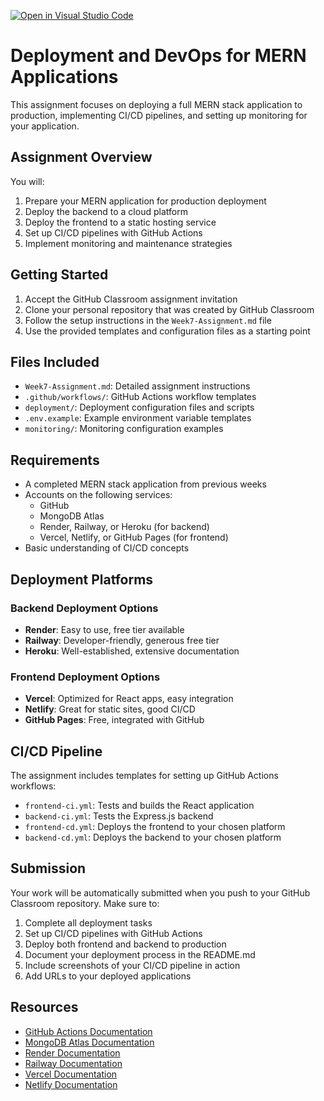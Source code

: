 [![Open in Visual Studio Code](https://classroom.github.com/assets/open-in-vscode-2e0aaae1b6195c2367325f4f02e2d04e9abb55f0b24a779b69b11b9e10269abc.svg)](https://classroom.github.com/online_ide?assignment_repo_id=19955774&assignment_repo_type=AssignmentRepo)
# Deployment and DevOps for MERN Applications

This assignment focuses on deploying a full MERN stack application to production, implementing CI/CD pipelines, and setting up monitoring for your application.

## Assignment Overview

You will:
1. Prepare your MERN application for production deployment
2. Deploy the backend to a cloud platform
3. Deploy the frontend to a static hosting service
4. Set up CI/CD pipelines with GitHub Actions
5. Implement monitoring and maintenance strategies

## Getting Started

1. Accept the GitHub Classroom assignment invitation
2. Clone your personal repository that was created by GitHub Classroom
3. Follow the setup instructions in the `Week7-Assignment.md` file
4. Use the provided templates and configuration files as a starting point

## Files Included

- `Week7-Assignment.md`: Detailed assignment instructions
- `.github/workflows/`: GitHub Actions workflow templates
- `deployment/`: Deployment configuration files and scripts
- `.env.example`: Example environment variable templates
- `monitoring/`: Monitoring configuration examples

## Requirements

- A completed MERN stack application from previous weeks
- Accounts on the following services:
  - GitHub
  - MongoDB Atlas
  - Render, Railway, or Heroku (for backend)
  - Vercel, Netlify, or GitHub Pages (for frontend)
- Basic understanding of CI/CD concepts

## Deployment Platforms

### Backend Deployment Options
- **Render**: Easy to use, free tier available
- **Railway**: Developer-friendly, generous free tier
- **Heroku**: Well-established, extensive documentation

### Frontend Deployment Options
- **Vercel**: Optimized for React apps, easy integration
- **Netlify**: Great for static sites, good CI/CD
- **GitHub Pages**: Free, integrated with GitHub

## CI/CD Pipeline

The assignment includes templates for setting up GitHub Actions workflows:
- `frontend-ci.yml`: Tests and builds the React application
- `backend-ci.yml`: Tests the Express.js backend
- `frontend-cd.yml`: Deploys the frontend to your chosen platform
- `backend-cd.yml`: Deploys the backend to your chosen platform

## Submission

Your work will be automatically submitted when you push to your GitHub Classroom repository. Make sure to:

1. Complete all deployment tasks
2. Set up CI/CD pipelines with GitHub Actions
3. Deploy both frontend and backend to production
4. Document your deployment process in the README.md
5. Include screenshots of your CI/CD pipeline in action
6. Add URLs to your deployed applications

## Resources

- [GitHub Actions Documentation](https://docs.github.com/en/actions)
- [MongoDB Atlas Documentation](https://docs.atlas.mongodb.com/)
- [Render Documentation](https://render.com/docs)
- [Railway Documentation](https://docs.railway.app/)
- [Vercel Documentation](https://vercel.com/docs)
- [Netlify Documentation](https://docs.netlify.com/) 